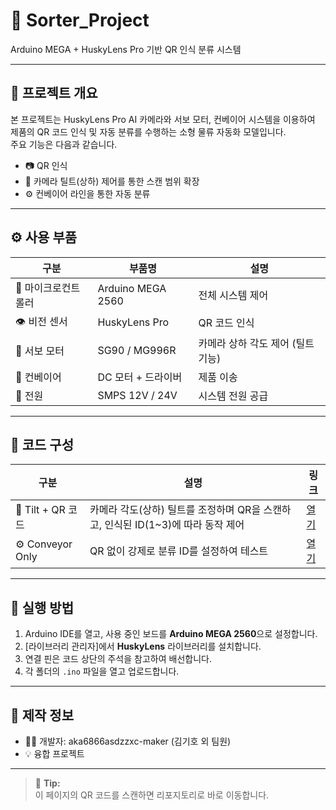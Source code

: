 # 🧠 Sorter_Project  
Arduino MEGA + HuskyLens Pro 기반 QR 인식 분류 시스템

---

## 📌 프로젝트 개요
본 프로젝트는 HuskyLens Pro AI 카메라와 서보 모터, 컨베이어 시스템을 이용하여  
제품의 QR 코드 인식 및 자동 분류를 수행하는 소형 물류 자동화 모델입니다.  
주요 기능은 다음과 같습니다.

- 📷 QR 인식   
- 🎯 카메라 틸트(상하) 제어를 통한 스캔 범위 확장  
- ⚙️ 컨베이어 라인을 통한 자동 분류    

---

## ⚙️ 사용 부품
| 구분 | 부품명 | 설명 |
|------|--------|------|
| 🧩 마이크로컨트롤러 | Arduino MEGA 2560 | 전체 시스템 제어 |
| 👁️ 비전 센서 | HuskyLens Pro | QR 코드 인식 |
| 🔄 서보 모터 | SG90 / MG996R | 카메라 상하 각도 제어 (틸트 기능) |
| 🚚 컨베이어 | DC 모터 + 드라이버 | 제품 이송 |
| 🔋 전원 | SMPS 12V / 24V | 시스템 전원 공급 |

---

## 📂 코드 구성

| 구분 | 설명 | 링크 |
|------|------|------|
| 🎯 Tilt + QR 코드 | 카메라 각도(상하) 틸트를 조정하며 QR을 스캔하고, 인식된 ID(1~3)에 따라 동작 제어 | [열기](./tilt_qr/tilt_qr.ino) |
| ⚙️ Conveyor Only | QR 없이 강제로 분류 ID를 설정하여 테스트 | [열기](./conveyor_only/conveyor_only.ino) |

---

## 🧾 실행 방법
1. Arduino IDE를 열고, 사용 중인 보드를 **Arduino MEGA 2560**으로 설정합니다.  
2. [라이브러리 관리자]에서 **HuskyLens** 라이브러리를 설치합니다.  
3. 연결 핀은 코드 상단의 주석을 참고하여 배선합니다.  
4. 각 폴더의 `.ino` 파일을 열고 업로드합니다.
   
---

## 🧠 제작 정보
- 👨‍🔧 개발자: aka6866asdzzxc-maker (김기호 외 팀원)  
- 💡 융합 프로젝트  

---

> 💬 **Tip:**  
> 이 페이지의 QR 코드를 스캔하면 리포지토리로 바로 이동합니다.  
